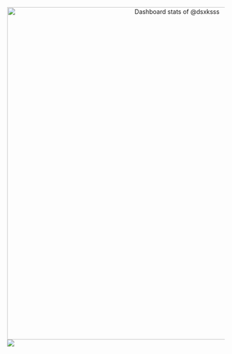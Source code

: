 <a href="https://next.ossinsight.io/widgets/official/compose-user-dashboard-stats?user_id=73477803" target="_blank" style="display: block" align="center">
  <picture>
    <source media="(prefers-color-scheme: dark)" srcset="https://next.ossinsight.io/widgets/official/compose-user-dashboard-stats/thumbnail.png?user_id=73477803&image_size=auto&color_scheme=dark" width="771" height="auto">
    <img alt="Dashboard stats of @dsxksss" src="https://next.ossinsight.io/widgets/official/compose-user-dashboard-stats/thumbnail.png?user_id=73477803&image_size=auto&color_scheme=light" width="771" height="auto">
  </picture>
</a>

<a href="https://github.com/anuraghazra/github-readme-stats">
  <img align="center" src="https://github-readme-stats.vercel.app/api/top-langs/?username=dsxksss&langs_count=6&hide_title=false&hide_border=true&layout=compact&card_width=350&hide=html" />
</a>

<!-- Made with [OSS Insight](https://ossinsight.io/) -->
